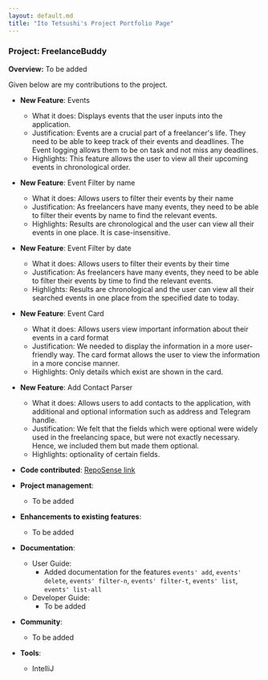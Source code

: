 ```yaml
---
layout: default.md
title: "Ito Tetsushi's Project Portfolio Page"
---
```


### Project: FreelanceBuddy

**Overview:** To be added

Given below are my contributions to the project.

* **New Feature**: Events
  * What it does: Displays events that the user inputs into the application. 
  * Justification: Events are a crucial part of a freelancer's life. They need to be able to keep track of their 
  events and deadlines. The Event logging allows them to be on task and not miss any deadlines.
  * Highlights: This feature allows the user to view all their upcoming events in chronological order.

* **New Feature**: Event Filter by name
  * What it does: Allows users to filter their events by their name
  * Justification: As freelancers have many events, they need to be able to filter their events by name to find the 
  relevant events.
  * Highlights: Results are chronological and the user can view all their events in one place. It is case-insensitive.

* **New Feature**: Event Filter by date
  * What it does: Allows users to filter their events by their time
  * Justification: As freelancers have many events, they need to be able to filter their events by time to find the
    relevant events.
  * Highlights: Results are chronological and the user can view all their searched events in one place from the 
  specified date to today.

* **New Feature**: Event Card
  * What it does: Allows users view important information about their events in a card format
  * Justification: We needed to display the information in a more user-friendly way. The card format allows the user to
    view the information in a more concise manner.
  * Highlights: Only details which exist are shown in the card.

* **New Feature**: Add Contact Parser
  * What it does: Allows users to add contacts to the application, with additional and optional information such as 
  address and Telegram handle.
  * Justification: We felt that the fields which were optional were widely used in the freelancing
  space, but were not exactly necessary. Hence, we included them but made them optional.
  * Highlights: optionality of certain fields.

* **Code contributed**: [RepoSense link](https://nus-cs2103-ay2324s1.github.io/tp-dashboard/?search=sushiyade&sort=groupTitle&sortWithin=title&timeframe=commit&mergegroup=&groupSelect=groupByRepos&breakdown=true&checkedFileTypes=docs~functional-code~test-code&since=2023-09-22)

* **Project management**:
  * To be added

* **Enhancements to existing features**:
  * To be added

* **Documentation**:
  * User Guide:
    * Added documentation for the features `events' add`, `events' delete`, `events' filter-n`, `events' filter-t`, 
    `events' list`, `events' list-all`
  * Developer Guide:
    * To be added

* **Community**:
  * To be added

* **Tools**:
  * IntelliJ
